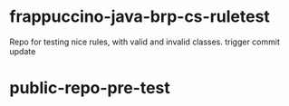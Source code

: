 # frappuccino-java-brp-cs-ruletest
Repo for testing nice rules, with valid and invalid classes.
trigger commit update
# public-repo-pre-test

